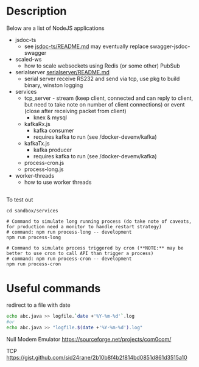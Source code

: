 # Description

Below are a list of NodeJS applications

- jsdoc-ts
  - see [jsdoc-ts/README.md]() may eventually replace swagger-jsdoc-swagger
- scaled-ws
  - how to scale websockets using Redis (or some other) PubSub
- serialserver [serialserver/README.md]()
  - serial server receive RS232 and send via tcp, use pkg to build binary, winston logging
- services
  - tcp_server - stream (keep client, connected and can reply to client, but need to take note on number of client connections) or event (close after receiving packet from client)
    - knex & mysql
  - kafkaRx.js
    - kafka consumer
    - requires kafka to run (see /docker-devenv/kafka)
  - kafkaTx.js
    - kafka producer
    - requires kafka to run (see /docker-devenv/kafka)
  - process-cron.js
  - process-long.js
- worker-threads
  - how to use worker threads

## 

To test out

```
cd sandbox/services

# Command to simulate long running process (do take note of caveats, for production need a monitor to handle restart strategy)
# command: npm run process-long -- development
npm run process-long

# Command to simulate process triggered by cron (**NOTE:** may be better to use cron to call API than trigger a process)
# command: npm run process-cron -- development
npm run process-cron
```

# Useful commands

redirect to a file with date 

```bash
echo abc.java >> logfile.`date +'%Y-%m-%d'`.log
#or
echo abc.java >> "logfile.$(date +'%Y-%m-%d').log"
```

Null Modem Emulator
https://sourceforge.net/projects/com0com/

TCP
https://gist.github.com/sid24rane/2b10b8f4b2f814bd0851d861d3515a10
